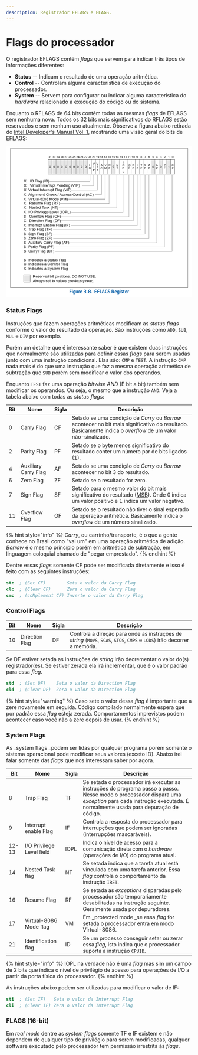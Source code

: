 ```yaml
---
description: Registrador EFLAGS e FLAGS.
---
```


# Flags do processador

O registrador EFLAGS contém _flags_ que servem para indicar três tipos de informações diferentes:

* **Status** -- Indicam o resultado de uma operação aritmética.
* **Control** -- Controlam alguma característica de execução do processador.
* **System** -- Servem para configurar ou indicar alguma característica do _hardware_ relacionado a execução do código ou do sistema.

Enquanto o RFLAGS de 64 bits contém todas as mesmas _flags_ de EFLAGS sem nenhuma nova. Todos os 32 bits mais significativos do RFLAGS estão reservados e sem nenhum uso atualmente. Observe a figura abaixo retirada do [Intel Developer's Manual Vol. 1](https://software.intel.com/en-us/download/intel-64-and-ia-32-architectures-software-developers-manual-volume-1-basic-architecture), mostrando uma visão geral do bits de EFLAGS:

![](<../.gitbook/assets/Captura de tela de 2019-08-02 14-32-05.png>)

### Status Flags

Instruções que fazem operações aritméticas modificam as _status flags_ conforme o valor do resultado da operação. São instruções como `ADD`, `SUB`, `MUL` e `DIV` por exemplo.

Porém um detalhe que é interessante saber é que existem duas instruções que normalmente são utilizadas para definir essas _flags_ para serem usadas junto com uma instrução condicional. Elas são: `CMP` e `TEST`. A instrução `CMP` nada mais é do que uma instrução que faz a mesma operação aritmética de subtração que `SUB` porém sem modificar o valor dos operandos.

Enquanto `TEST` faz uma operação _bitwise AND_ (E bit a bit) também sem modificar os operandos. Ou seja, o mesmo que a instrução `AND`. Veja a tabela abaixo com todas as _status flags_:

| Bit | Nome                 | Sigla | Descrição                                                                                                                                                                                     |
| --- | -------------------- | ----- | --------------------------------------------------------------------------------------------------------------------------------------------------------------------------------------------- |
| 0   | Carry Flag           | CF    | Setado se uma condição de _Carry_ ou _Borrow_ acontecer no bit mais significativo do resultado. Basicamente indica o _overflow_ de um valor não-sinalizado.                                   |
| 2   | Parity Flag          | PF    | ​Setado se o byte menos significativo do resultado conter um número par de bits ligados (1).                                                                                                  |
| 4   | Auxiliary Carry Flag | AF    | Setado se uma condição de _Carry_ ou _Borrow_ acontecer no bit 3 do resultado.                                                                                                                |
| 6   | Zero Flag            | ZF    | Setado se o resultado for zero.                                                                                                                                                               |
| 7   | Sign Flag            | SF    | Setado para o mesmo valor do bit mais significativo do resultado ([MSB](https://pt.wikipedia.org/wiki/Bit_mais_significativo)). Onde 0 indica um valor positivo e 1 indica um valor negativo. |
| 11  | Overflow Flag        | OF    | Setado se o resultado não tiver o sinal esperado da operação aritmética. Basicamente indica o _overflow_ de um número sinalizado.                                                             |

{% hint style="info" %}
_Carry_, ou carrinho/transporte, é o que a gente conhece no Brasil como "vai um"  em uma operação aritmética de adição. _Borrow_ é o mesmo princípio porém em aritmética de subtração, em linguagem coloquial chamado de "pegar emprestado".
{% endhint %}

Dentre essas _flags_ somente CF pode ser modificada diretamente e isso é feito com as seguintes instruções:

```nasm
stc  ; (Set CF)        Seta o valor da Carry Flag
clc  ; (Clear CF)      Zera o valor da Carry Flag
cmc  ; (coMplement CF) Inverte o valor da Carry Flag
```

### Control Flags

| Bit | Nome           | Sigla | Descrição                                                                                                                 |
| --- | -------------- | ----- | ------------------------------------------------------------------------------------------------------------------------- |
| 10  | Direction Flag | DF    | Controla a direção para onde as instruções de _string_ (`MOVS`, `SCAS`, `STOS`, `CMPS` e `LODS`) irão decorrer a memória. |

Se DF estiver setada as instruções de _string_ irão decrementar o valor do(s) registrador(es). Se estiver zerada ela irá incrementar, que é o valor padrão para essa _flag_.

```nasm
std  ; (Set DF)    Seta o valor da Direction Flag
cld  ; (Clear DF)  Zera o valor da Direction Flag
```

{% hint style="warning" %}
Caso sete o valor dessa _flag_ é importante que a zere novamente em seguida. Código compilado normalmente espera que por padrão essa _flag_ esteja zerada. Comportamentos imprevistos podem acontecer caso você não a zere depois de usar.
{% endhint %}

### System Flags

As _system flags _podem ser lidas por qualquer programa porém somente o sistema operacional pode modificar seus valores (exceto ID). Abaixo irei falar somente das _flags_ que nos interessam saber por agora.

| Bit   | Nome                      | Sigla | Descrição                                                                                                                                                                                                   |
| ----- | ------------------------- | ----- | ----------------------------------------------------------------------------------------------------------------------------------------------------------------------------------------------------------- |
| 8     | Trap Flag                 | TF    | Se setada o processador irá executar as instruções do programa passo a passo. Nesse modo o processador dispara uma _exception_ para cada instrução executada. É normalmente usada para depuração de código. |
| 9     | Interrupt enable Flag     | IF    | Controla a resposta do processador para interrupções que podem ser ignoradas (interrupções mascaráveis).                                                                                                    |
| 12-13 | I/O Privilege Level field | IOPL  | Indica o nível de acesso para a comunicação direta com o _hardware_ (operações de I/O) do programa atual.                                                                                                   |
| 14    | Nested Task flag          | NT    | Se setada indica que a tarefa atual está vinculada com uma tarefa anterior. Essa _flag_ controla o comportamento da instrução `IRET`.                                                                       |
| 16    | Resume Flag               | RF    | Se setada as _exceptions_ disparadas pelo processador são temporariamente desabilitadas na instrução seguinte. Geralmente usada por depuradores.                                                            |
| 17    | Virtual-8086 Mode flag    | VM    | Em _protected mode _se essa _flag_ for setada o processador entra em modo Virtual-8086.                                                                                                                     |
| 21    | Identification flag       | ID    | Se um processo conseguir setar ou zerar essa _flag_, isto indica que o processador suporta a instrução `CPUID`.                                                                                             |

{% hint style="info" %}
IOPL na verdade não é uma _flag_ mas sim um campo de 2 bits que indica o nível de privilégio de acesso para operações de I/O a partir da porta física do processador.
{% endhint %}

As instruções abaixo podem ser utilizadas para modificar o valor de IF:

```nasm
sti  ; (Set IF)   Seta o valor da Interrupt Flag
cli  ; (Clear IF) Zera o valor da Interrupt Flag
```

### FLAGS (16-bit)

Em _real mode_ dentre as _system flags_ somente TF e IF existem e não dependem de qualquer tipo de privilégio para serem modificadas, qualquer software executado pelo processador tem permissão irrestrita às _flags_.
